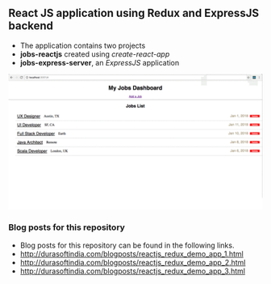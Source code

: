## React JS application using Redux and ExpressJS backend

* The application contains two projects
* **jobs-reactjs** created using *create-react-app*
* **jobs-express-server**, an *ExpressJS* application

![alt text](https://github.com/prabhu-durasoft/react-redux-express-example/blob/master/jobs_run.gif "Output")


### Blog posts for this repository 
* Blog posts for this repository can be found in the following links.
* http://durasoftindia.com/blogposts/reactjs_redux_demo_app_1.html
* http://durasoftindia.com/blogposts/reactjs_redux_demo_app_2.html
* http://durasoftindia.com/blogposts/reactjs_redux_demo_app_3.html
